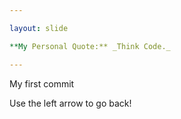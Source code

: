 ```yaml
---

layout: slide

**My Personal Quote:** _Think Code._

---
```


My first commit

Use the left arrow to go back!
